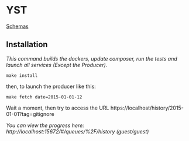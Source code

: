 YST
===

[Schemas](./doc/Schema/schema.md)

Installation
------------

*This command builds the dockers, update composer, run the tests and launch all services (Except the Producer).*
```shell
make install
```

then, to launch the producer like this:
```shell
make fetch date=2015-01-01-12
```
Wait a moment, then try to access the URL https://localhost/history/2015-01-01?tag=gitignore

*You can view the progress here: http://localhost:15672/#/queues/%2F/history (guest/guest)*